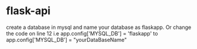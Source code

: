 # flask-api

create a database in mysql and name your database as flaskapp. Or change the code on 
line 12 i.e app.config['MYSQL_DB'] = 'flaskapp' to app.config['MYSQL_DB'] = "yourDataBaseName"
